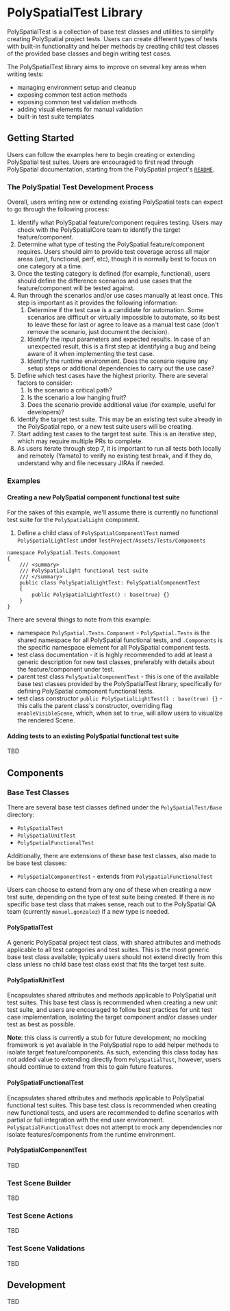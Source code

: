 # PolySpatialTest Library

PolySpatialTest is a collection of base test classes and utilities to simplify creating PolySpatial project tests.
Users can create different types of tests with built-in functionality and helper methods by creating child test classes
of the provided base classes and begin writing test cases.

The PolySpatialTest library aims to improve on several key areas when writing tests:
* managing environment setup and cleanup
* exposing common test action methods
* exposing common test validation methods
* adding visual elements for manual validation
* built-in test suite templates

## Getting Started
Users can follow the examples here to begin creating or extending PolySpatial test suites. Users are encouraged to first read through PolySpatial
documentation, starting from the PolySpatial project's [`README`](https://github.cds.internal.unity3d.com/unity/polyspatial/blob/main/README.md).

### The PolySpatial Test Development Process
Overall, users writing new or extending existing PolySpatial tests can expect to go through the following process:
1. Identify what PolySpatial feature/component requires testing. Users may check with the PolySpatialCore team to identify the target feature/component.
2. Determine what type of testing the PolySpatial feature/component requires. Users should aim to provide test coverage across all major areas (unit, functional, perf, etc), though it is normally best to focus on one category at a time.
3. Once the testing category is defined (for example, functional), users should define the difference scenarios and use cases that the feature/component will be tested against.
4. Run through the scenarios and/or use cases manually at least once. This step is important as it provides the following information:
    1. Determine if the test case is a candidate for automation. Some scenarios are difficult or virtually impossible to automate, so its best to leave these for last or agree to leave as a manual test case (don't remove the scenario, just document the decision).
    2. Identify the input parameters and expected results. In case of an unexpected result, this is a first step at identifying a bug and being aware of it when implementing the test case.
    3. Identify the runtime environment. Does the scenario require any setup steps or additional dependencies to carry out the use case?
5. Define which test cases have the highest priority. There are several factors to consider:
    1. Is the scenario a critical path?
    2. Is the scenario a low hanging fruit?
    3. Does the scenario provide additional value (for example, useful for developers)?
6. Identify the target test suite. This may be an existing test suite already in the PolySpatial repo, or a new test suite users will be creating.
7. Start adding test cases to the target test suite. This is an iterative step, which may require multiple PRs to complete.
8. As users iterate through step 7, it is important to run all tests both locally and remotely (Yamato) to verify no existing test break, and if they do, understand why and file necessary JIRAs if needed.

### Examples

#### Creating a new PolySpatial component functional test suite
For the sakes of this example, we'll assume there is currently no functional test suite for the `PolySpatialLight` component.

1. Define a child class of `PolySpatialComponentlTest` named `PolySpatialLightTest` under `TestProject/Assets/Tests/Components`
```
namespace PolySpatial.Tests.Component
{
    /// <summary>
    /// PolySpatialLIght functional test suite
    /// </summary>
    public class PolySpatialLightTest: PolySpatialComponentTest
    {
        public PolySpatialLightTest() : base(true) {}
    }
}
```

There are several things to note from this example:
* namespace `PolySpatial.Tests.Component` - `PolySpatial.Tests` is the shared namespace for all PolySpatial functional tests, and `.Components` is the specific namespace element for all PolySpatial component tests.
* test class documentation - it is highly recommended to add at least a generic description for new test classes, preferably with details about the feature/component under test.
* parent test class `PolySpatialComponentTest` - this is one of the available base test classes provided by the PolySpatialTest library, specifically for defining PolySpatial component functional tests.
* test class constructor `public PolySpatialLightTest() : base(true) {}` - this calls the parent class's constructor, overriding flag `enableVisibleScene`, which, when set to `true`, will allow users to visualize the rendered Scene.

#### Adding tests to an existing PolySpatial functional test suite
TBD

## Components
### Base Test Classes
There are several base test classes defined under the `PolySpatialTest/Base` directory:
* `PolySpatialTest`
* `PolySpatialUnitTest`
* `PolySpatialFunctionalTest`

Additionally, there are extensions of these base test classes, also made to be base test classes:
* `PolySpatialComponentTest` - extends from `PolySpatialFunctionalTest`

Users can choose to extend from any one of these when creating a new test suite, depending on the type of test suite being created.
If there is no specific base test class that makes sense, reach out to the PolySpatial QA team (currently `manuel.gonzalez`) if
a new type is needed.

#### PolySpatialTest
A generic PolySpatial project test class, with shared attributes and methods applicable to all test categories and test suites.
This is the most generic base test class available; typically users should not extend directly from this class unless no
child base test class exist that fits the target test suite.

#### PolySpatialUnitTest
Encapsulates shared attributes and methods applicable to PolySpatial unit test suites. This base test class is recommended when creating
a new unit test suite, and users are encouraged to follow best practices for unit test case implementation, isolating the target
component and/or classes under test as best as possible.

**Note**: this class is currently a stub for future development; no mocking framework is yet available in the PolySpatial repo to add helper
methods to isolate target feature/components. As such, extending this class today has not added value to extending directly from `PolySpatialTest`,
however, users should continue to extend from this to gain future features.

#### PolySpatialFunctionalTest
Encapsulates shared attributes and methods applicable to PolySpatial functional test suites. This base test class is recommended when creating
new functional tests, and users are recommended to define scenarios with partial or full integration with the end user environment.
`PolySpatialFunctionalTest` does not attempt to mock any dependencies nor isolate features/components from the runtime environment.

#### PolySpatialComponentTest
TBD

### Test Scene Builder
TBD
### Test Scene Actions
TBD
### Test Scene Validations
TBD

## Development
TBD

